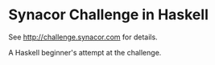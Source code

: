 Synacor Challenge in Haskell
============================

See http://challenge.synacor.com for details.

A Haskell beginner's attempt at the challenge.
